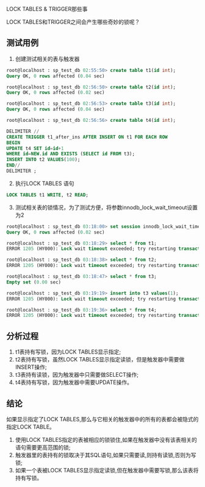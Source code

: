 LOCK TABLES & TRIGGER那些事

LOCK TABLES和TRIGGER之间会产生哪些奇妙的锁呢？



测试用例
-------------
1. 创建测试相关的表与触发器  

```sql
root@localhost : sp_test_db 02:55:50> create table t1(id int);
Query OK, 0 rows affected (0.04 sec)

root@localhost : sp_test_db 02:56:50> create table t2(id int);
Query OK, 0 rows affected (0.02 sec)

root@localhost : sp_test_db 02:56:53> create table t3(id int);
Query OK, 0 rows affected (0.04 sec)

root@localhost : sp_test_db 02:56:56> create table t4(id int);

DELIMITER //
CREATE TRIGGER t1_after_ins AFTER INSERT ON t1 FOR EACH ROW
BEGIN
UPDATE t4 SET id=id+1
WHERE id=NEW.id AND EXISTS (SELECT id FROM t3);
INSERT INTO t2 VALUES(100);
END//
DELIMITER ;
```

2. 执行LOCK TABLES 语句  

```sql
LOCK TABLES t1 WRITE, t2 READ;
```

3. 测试相关表的锁情况，为了测试方便，将参数innodb_lock_wait_timeout设置为2  

```sql
root@localhost : sp_test_db 03:18:00> set session innodb_lock_wait_timeout=2;
Query OK, 0 rows affected (0.02 sec)

root@localhost : sp_test_db 03:18:29> select * from t1;
ERROR 1205 (HY000): Lock wait timeout exceeded; try restarting transaction

root@localhost : sp_test_db 03:18:38> select * from t2;
ERROR 1205 (HY000): Lock wait timeout exceeded; try restarting transaction

root@localhost : sp_test_db 03:18:47> select * from t3;
Empty set (0.00 sec)

root@localhost : sp_test_db 03:19:19> insert into t3 values(1);
ERROR 1205 (HY000): Lock wait timeout exceeded; try restarting transaction

root@localhost : sp_test_db 03:19:36> select * from t4;
ERROR 1205 (HY000): Lock wait timeout exceeded; try restarting transaction
```


分析过程
-------------
1. t1表持有写锁，因为LOCK TABLES显示指定;  
2. t2表持有写锁，虽然LOCK TABLES显示指定读锁，但是触发器中需要做INSERT操作;  
3. t3表持有读锁，因为触发器中只需要做SELECT操作;  
4. t4表持有写锁，因为触发器中需要UPDATE操作。  


结论
------
如果显示指定了LOCK TABLES,那么与它相关的触发器中的所有的表都会被隐式的指定LOCK TABLE。  
1. 使用LOCK TABLES指定的表被相应的锁锁住,如果在触发器中没有该表相关的语句需要更高范围的锁;  
2. 触发器里的表持有的锁取决于其SQL语句,如果只需要读,则持有读锁,否则为写锁;  
3. 如果一个表被LOCK TABLES显示指定读锁,但在触发器中需要写锁,那么该表将持有写锁。  
